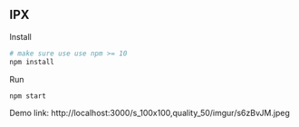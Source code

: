 ## IPX

Install

```bash
# make sure use use npm >= 10
npm install
```

Run

```bash
npm start
```

Demo link: http://localhost:3000/s_100x100,quality_50/imgur/s6zBvJM.jpeg

